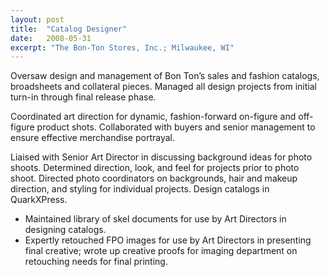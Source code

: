 ```yaml
---
layout: post
title:  "Catalog Designer"
date:   2008-05-31
excerpt: "The Bon-Ton Stores, Inc.; Milwaukee, WI"
---
```


Oversaw design and management of Bon Ton’s sales and fashion catalogs, broadsheets and collateral pieces.
Managed all design projects from initial turn-in through final release phase.

Coordinated art direction for dynamic, fashion-forward on-figure and off-figure product shots. Collaborated with buyers and senior management to ensure effective merchandise portrayal.

Liaised with Senior Art Director in discussing background ideas for photo shoots. Determined direction, look, and feel for projects prior to photo shoot. Directed photo coordinators on backgrounds, hair and makeup direction, and styling for individual projects. Design catalogs in QuarkXPress.

* Maintained library of skel documents for use by Art Directors in designing catalogs.
* Expertly retouched FPO images for use by Art Directors in presenting final creative; wrote up creative proofs for imaging department on retouching needs for final printing.
